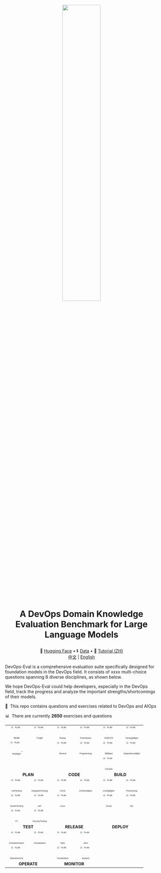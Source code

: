 <p align="center"> <img src="images/DevOps-Eval Logo.png" style="width: 50%;" id="title-icon">       </p>

# <p align="center">A DevOps Domain Knowledge Evaluation Benchmark for Large Language Models</p>

<p align="center">
  🤗 <a href="https://huggingface.co/datasets/DevOps-Eval/devopseval-exam" target="_blank">Hugging Face</a> • ⏬ <a href="#data" target="_blank">Data</a> • 📖 <a href="resources/tutorial.md" target="_blank">Tutorial (ZH)</a>
  <br>
  <a href="https://github.com/codefuse-ai/codefuse-devops-eval/blob/main/README_zh.md">   中文</a> | <a href="https://github.com/codefuse-ai/codefuse-devops-eval/blob/main/README.md"> English </a>
</p>

DevOps-Eval is a comprehensive evaluation suite specifically designed for foundation models in the DevOps field. It consists of xxxx multi-choice questions spanning 8 diverse disciplines, as shown below.

We hope DevOps-Eval could help developers, especially in the DevOps field, track the progress and analyze the important strengths/shortcomings of their models.



:pencil: &nbsp;This repo contains questions and exercises related to DevOps and AIOps

:bar_chart: &nbsp;There are currently **2650** exercises and questions

<center>
<table style="width: 100%; height: 100%;">
  <tr>
    <td align="center" width="60px;"><a src="images/devops_diagram_zh.jpg" style="zoom: 40%;">
            <img src="images/icon/jama.png"  width="90px;" height="90px;" alt="PLAN" />
    <br />REQM</a></td>
    <td align="center" width="60px;"><a src="images/devops_diagram_zh.jpg" style="zoom: 40%;">
            <img src="images/icon/pivotal-tracker.png"  width="90px;" height="90px;" alt="PLAN" />
    <br />ProgM</a></td>
    <td align="center" width="60px;"><a src="images/devops_diagram_zh.jpg" style="zoom: 40%;">
            <img src="images/icon/design.png"  width="90px;" height="90px;" alt="PLAN" /> 
    <br />Design</a></td>
    <td align="center" width="60px;"><a src="images/devops_diagram_zh.jpg" style="zoom: 40%;">
            <img src="images/icon/spark.png"  width="90px;" height="90px;" alt="PLAN" />
    <br />Frameworks</a></td>
    <td align="center" width="60px;"><a src="images/devops_diagram_zh.jpg" style="zoom: 40%;">
        <img src="images/icon/git.png"  width="90px;" height="90px;" alt="PLAN" /> 
    <br />SCM/VCS</a></td>
    <td align="center" width="60px;"><a src="images/devops_diagram_zh.jpg" style="zoom: 40%;">
            <img src="images/icon/packer.png"  width="90px;" height="90px;" alt="PLAN" />
    <br />PackageMgnt</a></td>
  </tr>
  <tr>
    <td align="center" width="60px;"><a src="images/devops_diagram_zh.jpg" style="zoom: 40%;">
            <img src="images/icon/risk.png"  width="90px;" height="90px;" alt="PLAN" />=
    <br />RiskMgnt</a></td>
    <td align="center" width="60px;"> </td>
    <td align="center" width="60px;"><a src="images/devops_diagram_zh.jpg" style="zoom: 40%;">
        <img src="images/icon/programming.png"  width="90px;" height="90px;" alt="PLAN" /> 
    <br />General</a></td>
    <td align="center" width="60px;"><a src="images/devops_diagram_zh.jpg" style="zoom: 40%;">
        <img src="images/icon/python.png"  width="90px;" height="90px;" alt="PLAN" /> 
    <br />Programming</a></td>
    <td align="center" width="60px;"><a src="images/devops_diagram_zh.jpg" style="zoom: 40%;">
            <img src="images/icon/databases.png"  width="90px;" height="90px;" alt="PLAN" />
    <br />DBMgmt</a></td>
    <td align="center" width="60px;"><a src="images/devops_diagram_zh.jpg" style="zoom: 40%;">
            <img src="images/icon/maven.png"  width="90px;" height="90px;" alt="PLAN" />
    <br />DependencyMgnt</a></td>
  </tr>
  <tr>
    <td align="center" width="60px;"> </td>
    <td align="center" width="60px;"> </td>
    <td align="center" width="60px;"> </td>
    <td align="center" width="60px;"> </td>
    <td align="center" width="60px;"><a src="images/devops_diagram_zh.jpg" style="zoom: 40%;">
            <img src="images/icon/vscode.png"  width="90px;" height="90px;" alt="PLAN" />
    <br />Compile</a></td>
    <td align="center" width="60px;"> </td>
  </tr>
  <tr>
    <td colspan="2" align="center"><a src="images/devops_diagram_zh.jpg" style="zoom: 85%;">
    <b>PLAN</b></a></td>
    <td colspan="2" align="center"><a src="images/devops_diagram_zh.jpg" style="zoom: 85%;">
    <b>CODE</b></a></td>
    <td colspan="2" align="center"><a src="images/devops_diagram_zh.jpg" style="zoom: 85%;">
    <b>BUILD</b></a></td>
  </tr>
  <tr>
    <td align="center" width="60px;"><a src="images/devops_diagram_zh.jpg" style="zoom: 40%;">
            <img src="images/icon/Junit.png"  width="90px;" height="90px;" alt="PLAN" />
    <br />UnitTesting</a></td>
    <td align="center" width="60px;"><a src="images/devops_diagram_zh.jpg" style="zoom: 40%;">
            <img src="images/icon/selenium.png"  width="90px;" height="90px;" alt="PLAN" />
    <br />IntegrationTesting</a></td>
    <td align="center" width="60px;"><a src="images/devops_diagram_zh.jpg" style="zoom: 40%;">
            <img src="images/icon/cicd.png"  width="90px;" height="90px;" alt="PLAN" />
    <br />CI/CD</a></td>
    <td align="center" width="60px;"><a src="images/devops_diagram_zh.jpg" style="zoom: 40%;">
            <img src="images/icon/docker.png"  width="90px;" height="90px;" alt="PLAN" />
    <br />ArtifactsMgmt</a></td>
    <td align="center" width="60px;"><a src="images/devops_diagram_zh.jpg" style="zoom: 40%;">
            <img src="images/icon/ansible.png"  width="90px;" height="90px;" alt="PLAN" />
    <br />ConfigMgmt</a></td>
    <td align="center" width="60px;"><a src="images/devops_diagram_zh.jpg" style="zoom: 40%;">
            <img src="images/icon/terraform.png"  width="90px;" height="90px;" alt="PLAN" />
    <br />Provisioning</a></td>
  </tr>
  <tr>
    <td align="center" width="60px;"><a src="images/devops_diagram_zh.jpg" style="zoom: 40%;">
            <img src="images/icon/system_testing.png"  width="90px;" height="90px;" alt="PLAN" />
    <br />SystemTesting</a></td>
    <td align="center" width="60px;"><a src="images/devops_diagram_zh.jpg" style="zoom: 40%;">
                <img src="images/icon/uat.png"  width="90px;" height="90px;" alt="PLAN" />
    <br />UAT</a></td>
<td align="center" width="60px;"><a src="images/devops_diagram_zh.jpg" style="zoom: 40%;">
            <img src="images/icon/linux.png"  width="90px;" height="90px;" alt="PLAN" />
    <br />Linux</a></td>
    <td align="center" width="60px;"> </td>
    <td align="center" width="60px;"><a src="images/devops_diagram_zh.jpg" style="zoom: 40%;">
            <img src="images/icon/cloud.png"  width="90px;" height="90px;" alt="PLAN" />
    <br />Cloud</a></td>
    <td align="center" width="60px;"><a src="images/devops_diagram_zh.jpg" style="zoom: 40%;">
            <img src="images/icon/infrastructure_as_code.svg"  width="90px;" height="90px;" alt="PLAN" />
    <br />IAC</a></td>
  </tr>
  <tr>
    <td align="center" width="60px;"><a src="images/devops_diagram_zh.jpg" style="zoom: 40%;">
            <img src="images/icon/jmeter.svg"  width="90px;" height="90px;" alt="PLAN" />
    <br />PT</a></td>
    <td align="center" width="60px;"><a src="images/devops_diagram_zh.jpg" style="zoom: 40%;">
            <img src="images/icon/security.png"  width="90px;" height="90px;" alt="PLAN" />
    <br />SecurityTesting</a></td>
    <td align="center" width="60px;"> </td>
    <td align="center" width="60px;"> </td>
    <td align="center" width="60px;"> </td>
    <td align="center" width="60px;"> </td>

  </tr>
  <tr>
    <td colspan="2" align="center"><a src="images/devops_diagram_zh.jpg" style="zoom: 85%;">
    <b>TEST</b></a></td>
    <td colspan="2" align="center"><a src="images/devops_diagram_zh.jpg" style="zoom: 85%;">
    <b>RELEASE</b></a></td>
    <td colspan="2" align="center"><a src="images/devops_diagram_zh.jpg" style="zoom: 85%;">
    <b>DEPLOY</b></a></td>
  </tr>

  <tr>
    <td align="center" width="60px;"><a src="images/devops_diagram_zh.jpg" style="zoom: 40%;">
            <img src="images/icon/kubernetes.png"  width="90px;" height="90px;" alt="PLAN" />
    <br />Containerization</a></td>
    <td align="center" width="60px;"><a src="images/devops_diagram_zh.jpg" style="zoom: 40%;">
            <img src="images/icon/virtualization.png"  width="90px;" height="90px;" alt="PLAN" />
    <br />Virtualization</a></td>
    <td align="center" width="60px;"><a src="images/devops_diagram_zh.jpg" style="zoom: 40%;">
            <img src="images/icon/logging.png"  width="90px;" height="90px;" alt="PLAN" />
    <br />Data</a></td>
    <td align="center" width="60px;"><a src="images/devops_diagram_zh.jpg" style="zoom: 40%;">
                <img src="images/icon/prometheus.png"  width="90px;" height="90px;" alt="PLAN" />
    <br />Alert</a></td>
    <td align="center" width="60px;"> </td>
    <td align="center" width="60px;"> </td>
  </tr>
  <tr>
    <td align="center" width="60px;"><a src="images/devops_diagram_zh.jpg" style="zoom: 40%;">
            <img src="images/icon/chaos_engineering.png"  width="90px;" height="90px;" alt="PLAN" />
    <br />OperateSecne</a></td>
    <td align="center" width="60px;"> </td>
    <td align="center" width="60px;"><a src="images/devops_diagram_zh.jpg" style="zoom: 40%;">
            <img src="images/icon/grafana.png"  width="90px;" height="90px;" alt="PLAN" />
    <br />Visualization</a></td>
    <td align="center" width="60px;"><a src="images/devops_diagram_zh.jpg" style="zoom: 40%;">
            <img src="images/icon/observability.png"  width="90px;" height="90px;" alt="PLAN" />
    <br />Analysis</a></td>
    <td align="center" width="60px;"> </td>
    <td align="center" width="60px;"> </td>
  </tr>
  <tr>
    <td colspan="2" align="center" height="10px"><a src="images/devops_diagram_zh.jpg" style="zoom: 85%;">
    <b>OPERATE</b></a></td>
    <td colspan="2" align="center" height="10px;"><a src="images/devops_diagram_zh.jpg" style="zoom: 85%;">
    <b>MONITOR</b></a></td>
    <td colspan="2" align="center" height="10px;"><b></b></td>
  </tr>
</table>
</center>


    
## News

* **[2023.09.30]** DevOps-Eval...
<br>
<br>

## Table of Contents

- [Leaderboard](#leaderboard)
- [Results On Validation Split](#results-on-validation-split)
- [Data](#data)
- [How to Evaluate](#how-to-evaluate)
- [TODO](#todo)
- [Licenses](#licenses)
- [Citation](#citation)

## Leaderboard
coming soon
<br>
<br>

## Results On Validation Split
coming soon
<br>
<br>

## Data
#### Download
* Method 1: Download the zip file (you can also simply open the following link with the browser):
  ```
  wget https://huggingface.co/datasets/DevOps-Eval/devopseval-exam/resolve/main/data.zip
  ```
  then unzip it and you may load the data with pandas:
  ```
  import os
  import pandas as pd
  
  File_Dir="devopseval-exam"
  test_df=pd.read_csv(os.path.join(File_Dir,"test","UnitTesting.csv"))
  ```
* Method 2: Directly load the dataset using [Hugging Face datasets](https://huggingface.co/datasets/DevOps-Eval/devopseval-exam):
  ```python
  from datasets import load_dataset
  dataset=load_dataset(r"DevOps-Eval/devopseval-exam",name="UnitTesting")
  
  print(dataset['val'][0])
  # {"id": 1, "question": "单元测试应该覆盖以下哪些方面？", "A": "正常路径", "B": "异常路径", "C": "边界值条件"，"D": 所有以上，"answer": "D", "explanation": ""}  ```
#### Notes
To facilitate usage, we have organized the category name handlers and English/Chinese names corresponding to 49 categories. Please refer to [category_mapping.json](https://github.com/codefuse-ai/codefuse-devops-eval/category_mapping.json) for details. The format is:

```
{
  "UnitTesting.csv": [
    "unit testing",
    "单元测试",
    {"dev": 5, "test": 32}
    "TEST"
  ],
  ...
  "file_name":[
  "English Name",
  "Chinese Name",
  "Sample Number",
  "Supercatagory Label(PLAN,CODE,BUILD,TEST,RELEASE,DEPOLY,OPERATE,MONITOR choose 1 out of 8)"
  ]
}
```
Each subject consists of two splits: dev and test.  The dev set per subject consists of five exemplars with explanations for few-shot evaluation. And the test set is for model evaluation. Labels on the test split are also released.

Below is a dev example from 'version control':

```
id: 4
question: 如何找到Git特定提交中已更改的文件列表？
A: 使用命令 `git diff --name-only SHA`
B: 使用命令 `git log --name-only SHA`
C: 使用命令 `git commit --name-only SHA`
D: 使用命令 `git clone --name-only SHA`
answer: A
explanation: 
分析原因：
git diff --name-only SHA命令会显示与SHA参数对应的提交中已修改的文件列表。参数--name-only让命令只输出文件名，而忽略其他信息。其它选项中的命令并不能实现此功能。
```

## How to Evaluate
If you need to test your own huggingface-formatted model, the overall steps are as follows:
1. Write the loader function for the model.
2. Write the context_builder function for the model.
3. Register the model in the configuration file.
4. Run the testing script.
If the model does not require any special processing after loading, and the input does not need to be converted to a specific format (e.g. chatml format or other human-bot formats), you can directly proceed to step 4 to initiate the testing.

#### 1. Write the loader function
If the model requires additional processing after loading (e.g. adjusting the tokenizer), you need to inherit the `ModelAndTokenizerLoader` class in `src.context_builder.context_builder_family.py` and override the corresponding `load_model` and `load_tokenizer` functions. You can refer to the following example:
```python
class QwenModelAndTokenizerLoader(ModelAndTokenizerLoader):
    def __init__(self):
      super().__init__()
      pass
    
    def load_model(self, model_path: str):
        model = super().load_model(model_path)
        model.generation_config = GenerationConfig.from_pretrained(model_path)
        return model

    def load_tokenizer(self, model_path: str):
        tokenizer = super().load_tokenizer(model_path)
    
        # read generation config
        with open(model_path + '/generation_config.json', 'r') as f:
        generation_config = json.load(f)
        tokenizer.pad_token_id = generation_config['pad_token_id']
        tokenizer.eos_token_id = generation_config['eos_token_id']
        return tokenizer
```

#### 2. Write the context_builder function for the Model
If the input needs to be converted to a specific format (e.g. chatml format or other human-bot formats), you need to inherit the ContextBuilder class in `src.context_builder.context_builder_family` and override the make_context function. This function is used to convert the input to the corresponding required format. An example is shown below:
```python
class QwenChatContextBuilder(ContextBuilder):
    def __init__(self):
        super().__init__()
    
    def make_context(
        self,
        model,
        tokenizer, 
        query: str,
        system: str = "you are a helpful assistant"
    ):
        '''
        model: PretrainedModel
        tokenizer: PretrainedTokenzier
        query: Input string
        system: System prompt if needed
        '''
        im_start, im_end = "<|im_start|>", "<|im_end|>"
        im_start_tokens = [tokenizer.im_start_id]
        im_end_tokens = [tokenizer.im_end_id]
        nl_tokens = tokenizer.encode("\n")

        def _tokenize_str(role, content):
            return f"{role}\n{content}", tokenizer.encode(
                role, allowed_special=set()
            ) + nl_tokens + tokenizer.encode(content, allowed_special=set())

        system_text, system_tokens_part = _tokenize_str("system", system)
        system_tokens = im_start_tokens + system_tokens_part + im_end_tokens

        raw_text = ""
        context_tokens = []

        context_tokens = system_tokens + context_tokens
        raw_text = f"{im_start}{system_text}{im_end}" + raw_text
        context_tokens += (
            nl_tokens
            + im_start_tokens
            + _tokenize_str("user", query)[1]
            + im_end_tokens
            + nl_tokens
            + im_start_tokens
            + tokenizer.encode("assistant")
            + nl_tokens
        )
        raw_text += f"\n{im_start}user\n{query}{im_end}\n{im_start}assistant\n"
        return raw_text, context_tokens
```

#### 3. Register the model in the configuration file
Go to the `model_conf.json` file in the conf directory and register the corresponding model name and the loader and context_builder that will be used for this model. Simply write the class names defined in the first and second steps for the loader and context_builder. Here is an example:
```json
{
  "Qwen-Chat": {
  "loader": "QwenModelAndTokenizerLoader",
  "context_builder": "QwenChatContextBuilder"
  }
}
```

#### 4. Execute the testing script
Run the following code to initiate the test:
```Bash
# model_path: path to the model for testing
# model_name: the model name corresponding to the model in the configuration file, default is Default, which represents using the default loader and context_builder
# model_conf_path: path to the model configuration file, usually the devopseval_dataset_fp.json file in the conf directory
# eval_dataset_list: the names of the datasets to be tested, default is all to test all datasets, if you need to test one or more datasets, use the # symbol to connect them, for example: dataset1#dataset2
# eval_dataset_fp_conf_path: path to the dataset configuration file
# eval_dataset_type: the type of testing, only supports the default test type of test dataset
# data_path: path to the evaluation dataset, fill in the downloaded dataset address
# k_shot: supports 0-5, represents the number of example prefixes added for few-shot

python src/run_eval.py \
--model_path path_to_model \
--model_name model_name_in_conf \
--model_conf_path path_to_model_conf \
--eval_dataset_list all \
--eval_dataset_fp_conf_path path_to_dataset_conf \
--eval_dataset_type test \
--data_path path_to_downloaded_devops_eval_data \
--k_shot 0
```

For example, if the evaluation dataset is downloaded to `folder1`, the code is placed in `folder2`, and the model is in `folder3`, and the model does not require custom loader and context_builder, and all zero-shot scores of all datasets need to be tested, you can use the following script to initiate the test:
```Bash
python folder2/src/run_eval.py \
--model_path folder3 \
--model_name Default \
--model_conf_path folder1/conf/model_conf.json \
--eval_dataset_list all \
--eval_dataset_fp_conf_path folder1/conf/devopseval_dataset_fp.json \
--eval_dataset_type test \
--data_path folder2 \
--k_shot 0
```
<br>

## TODO
<br>
<br>


## Citation

Please cite our paper if you use our dataset.
<br>
<br>
